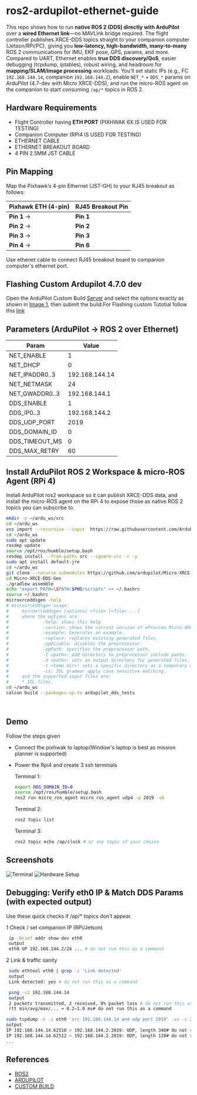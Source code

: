 # ros2-ardupilot-ethernet-guide

This repo shows how to run **native ROS 2 (DDS) directly with ArduPilot** over a **wired Ethernet link**—no MAVLink bridge required. The flight controller publishes XRCE-DDS topics straight to your companion computer (Jetson/RPi/PC), giving you **low-latency, high-bandwidth, many-to-many** ROS 2 communications for IMU, EKF pose, GPS, params, and more. Compared to UART, Ethernet enables **true DDS discovery/QoS**, easier debugging (tcpdump, iptables), robust wiring, and headroom for **mapping/SLAM/image processing** workloads. You’ll set static IPs (e.g., FC `192.168.144.14`, companion `192.168.144.2`), enable `NET_*` + `DDS_*` params on ArduPilot (4.7-dev with Micro XRCE-DDS), and run the micro-ROS agent on the companion to start consuming `/ap/*` topics in ROS 2.



## Hardware Requirements

- Flight Controller having **ETH PORT** (PIXHWAK 6X IS USED FOR TESTING)
- Companion Computer (RPI4 IS USED FOR TESTING)
- ETHERNET CABLE
- ETHERNET BREAKOUT BOARD
- 4 PIN 2.5MM JST CABLE




## Pin Mapping

Map the Pixhawk’s 4-pin Ethernet (JST-GH) to your RJ45 breakout as follows:

| Pixhawk ETH (4-pin) | RJ45 Breakout Pin |
| ------------------- | ----------------- |
| **Pin 1** →         | **Pin 1**         |
| **Pin 2** →         | **Pin 2**         |
| **Pin 3** →         | **Pin 3**         |
| **Pin 4** →         | **Pin 6**         |

Use ethenet cable to connect RJ45 breakout board to companion computer's ethernet port.




## Flashing Custom Ardupilot 4.7.0 dev

Open the ArduPilot Custom Build [Server](https://custom.ardupilot.org/add_build) and select the options exactly as shown in [Image 1](https://github.com/Shreyashkinhikar/ros2-ardupilot-ethernet-guide/blob/main/Image%201.png), then submit the build.For Flashing custom Tutotial follow this [link](https://ardupilot.org/planner/docs/common-loading-firmware-onto-pixhawk.html)



## Parameters (ArduPilot → ROS 2 over Ethernet)

| Param | Value |
|---|---|
| NET_ENABLE | 1 |
| NET_DHCP | 0 |
| NET_IPADDR0..3 | 192.168.144.14 |
| NET_NETMASK | 24 |
| NET_GWADDR0..3 | 192.168.144.1 |
| DDS_ENABLE | 1 |
| DDS_IP0..3 | 192.168.144.2 |  companion’s eth0 (your RPi/Jetson)
| DDS_UDP_PORT | 2019 |  agent port (use same below)
| DDS_DOMAIN_ID | 0 |  ROS2 DOMAIN ID
| DDS_TIMEOUT_MS | 0 | for infinite try
| DDS_MAX_RETRY | 60 |


## Install ArduPilot ROS 2 Workspace & micro-ROS Agent (RPi 4)

Install ArduPilot ros2 workspace so it can publish XRCE-DDS data, and install the micro-ROS agent on the RPi 4 to expose those as native ROS 2 topics you can subscribe to.


```bash
mkdir -p ~/ardu_ws/src
cd ~/ardu_ws
vcs import --recursive --input  https://raw.githubusercontent.com/ArduPilot/ardupilot/master/Tools/ros2/ros2.repos src
cd ~/ardu_ws
sudo apt update
rosdep update
source /opt/ros/humble/setup.bash
rosdep install --from-paths src --ignore-src -r -y
sudo apt install default-jre
cd ~/ardu_ws
git clone --recurse-submodules https://github.com/ardupilot/Micro-XRCE-DDS-Gen.git
cd Micro-XRCE-DDS-Gen
./gradlew assemble
echo "export PATH=\$PATH:$PWD/scripts" >> ~/.bashrc
source ~/.bashrc
microxrceddsgen -help
# microxrceddsgen usage:
#     microxrceddsgen [options] <file> [<file> ...]
#     where the options are:
#             -help: shows this help
#             -version: shows the current version of eProsima Micro XRCE-DDS Gen.
#             -example: Generates an example.
#             -replace: replaces existing generated files.
#             -ppDisable: disables the preprocessor.
#             -ppPath: specifies the preprocessor path.
#             -I <path>: add directory to preprocessor include paths.
#             -d <path>: sets an output directory for generated files.
#             -t <temp dir>: sets a specific directory as a temporary directory.
#             -cs: IDL grammar apply case sensitive matching.
#     and the supported input files are:
#     * IDL files.
cd ~/ardu_ws
colcon build --packages-up-to ardupilot_dds_tests

  
```
    
## Demo

Follow the steps given

- Connect the pixhwak to laptop(Window's laptop is best as mission planner is supported)


- Power the Rpi4 and create 3 ssh terminals

  Terminal 1:
  ```bash
  export ROS_DOMAIN_ID=0
  source /opt/ros/humble/setup.bash
  ros2 run micro_ros_agent micro_ros_agent udp4 -p 2019 -v6

  ```
  Terminal 2:
  ```bash
  ros2 topic list
  ```
  Terminal 3:
  ```bash
  ros2 topic echo /ap/clock # or any topic of your choice
  ```


## Screenshots

![Terminal](https://github.com/Shreyashkinhikar/ros2-ardupilot-ethernet-guide/blob/main/DEMO.png)
![Hardware Setup](https://github.com/Shreyashkinhikar/ros2-ardupilot-ethernet-guide/blob/main/hardware.jpeg)



## Debugging: Verify eth0 IP & Match DDS Params (with expected output)
Use these quick checks if /ap/* topics don’t appear.

1 Check / set companion IP (RPi/Jetson)
```bash
 ip -brief addr show dev eth0
 output
 eth0 UP 192.168.144.2/24 ... # do not run this as a command

  ```

2 Link & traffic sanity
```bash
 sudo ethtool eth0 | grep -i 'Link detected'
 output
 Link detected: yes # do not run this as a command

 ping -c2 192.168.144.14
 output
 2 packets transmitted, 2 received, 0% packet loss # do not run this as a command
 rtt min/avg/max/... ≈ 0.2–1.0 ms# do not run this as a command

sudo tcpdump -n -i eth0 'src 192.168.144.14 and udp port 2019' -vv -c 3
output
IP 192.168.144.14.62510 > 192.168.144.2.2019: UDP, length 340# do not run this as a command
IP 192.168.144.14.62512 > 192.168.144.2.2019: UDP, length 128# do not run this as a command
...


  ```

## References
- [ROS2](https://docs.ros.org/en/humble/Installation/Ubuntu-Install-Debs.html)
- [ARDUPILOT](https://ardupilot.org/dev/docs/ros2-over-ethernet.html)
- [CUSTOM BUILD](https://custom.ardupilot.org/add_build)
